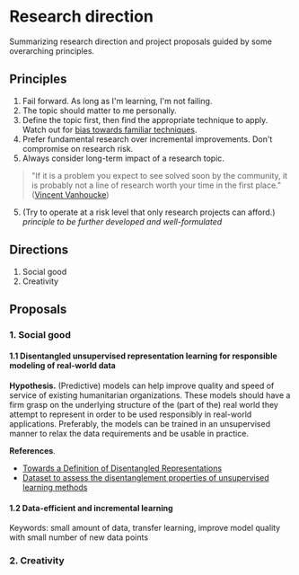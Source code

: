 # Research direction
Summarizing research direction and project proposals guided by some overarching principles.

## Principles
1. Fail forward. As long as I'm learning, I'm not failing.
2. The topic should matter to me personally.
3. Define the topic first, then find the appropriate technique to apply. Watch out for [bias towards familiar techniques](https://en.wikipedia.org/wiki/Law_of_the_instrument).
4. Prefer fundamental research over incremental improvements. Don't compromise on research risk. 
5. Always consider long-term impact of a research topic.

> "If it is a problem you expect to see solved soon by the community, it is probably not a line of research worth your time in the first place." ([Vincent Vanhoucke](https://medium.com/s/story/so-you-want-to-be-a-research-scientist-363c075d3d4c))

5. (Try to operate at a risk level that only research projects can afford.) _principle to be further developed and well-formulated_

## Directions
1. Social good
2. Creativity

## Proposals
### 1. Social good
#### 1.1 Disentangled unsupervised representation learning for responsible modeling of real-world data
**Hypothesis.** (Predictive) models can help improve quality and speed of service of existing humanitarian organizations. These models should have a firm grasp on the underlying structure of the (part of the) real world they attempt to represent in order to be used responsibly in real-world applications. Preferably, the models can be trained in an unsupervised manner to relax the data requirements and be usable in practice.

**References**.
- [Towards a Definition of Disentangled Representations](https://arxiv.org/pdf/1812.02230.pdf)
- [Dataset to assess the disentanglement properties of unsupervised learning methods](https://github.com/deepmind/dsprites-dataset)

#### 1.2 Data-efficient and incremental learning
Keywords: small amount of data, transfer learning, improve model quality with small number of new data points

### 2. Creativity
